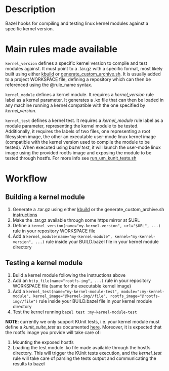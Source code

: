 # Description
Bazel hooks for compiling and testing linux kernel modules against a specific kernel version.

# Main rules made available
`kernel_version` defines a specific kernel version to compile and test modules against.
It must point to a .tar.gz with a specific format, most likely built using either [kbuild](https://github.com/enfabrica/enkit/tree/master/kbuild) or [generate_custom_archive.sh](https://github.com/enfabrica/enkit/blob/master/bazel/linux/run_um_kunit_tests.sh).
It is usually added to a project WORKSPACE file, defining a repository which can then be referenced using the @rule_name syntax.

`kernel_module` defines a kernel module. It requires a *kernel_version* rule label as a kernel parameter.
It generates a .ko file that can then be loaded in any machine running a kernel compatible with the one specified by *kernel_version*.

`kernel_test` defines a kernel test. It requires a *kernel_module* rule label as a module parameter, representing the kernel module to be tested.
Additionally, it requires the labels of two files, one representing a root filesystem image, the other an executable user-mode linux kernel image (compatible with the kernel version used to compile the module to be tested).
When executed using *bazel test*, it will launch the user-mode linux image using the provided rootfs image and exposing the module to be tested through hostfs. For more info see [run_um_kunit_tests.sh](https://github.com/enfabrica/enkit/blob/master/bazel/linux/run_um_kunit_tests.sh)

# Workflow
## Building a kernel module
1. Generate a .tar.gz using either [kbuild](https://github.com/enfabrica/enkit/tree/master/kbuild) or the generate_custom_archive.sh [instructions](https://github.com/enfabrica/enkit/tree/master/kbuild/utils)
2. Make the .tar.gz available through some https mirror at $URL
3. Define a `kernel_version(name="my-kernel-version", url="$URL", ...)` rule in your repository WORKSPACE file
4. Add a `kernel_module(name="my-kernel-module", kernel="my-kernel-version", ...)` rule inside your BUILD.bazel file in your kernel module directory

## Testing a kernel module
1. Build a kernel module following the instructions above
2. Add an `http_file(name="rootfs-img", ...)` rule in your repository WORKSPACE file (same for the executable kernel image)
3. Add a `kernel_test(name="my-kernel-module-test", module=":my-kernel-module", kernel_image="@kernel-img//file", rootfs_image="@rootfs-img//file")` rule inside your BUILD.bazel file in your kernel module directory
4. Test the kernel running `bazel test :my-kernel-module-test`

**NOTE**: currently we only support KUnit tests, i.e. your kernel module must define a *kunit_suite_test* as documented [here](https://kunit.dev/third_party/kernel/docs/start.html#writing-your-first-test).
Moreover, it is expected that the rootfs image you provide will take care of:
1. Mounting the exposed hostfs
2. Loading the test module .ko file made available through the hostfs directory.
This will trigger the KUnit tests execution, and the *kernel_test* rule will take care of parsing the tests output and communicating the results to bazel
